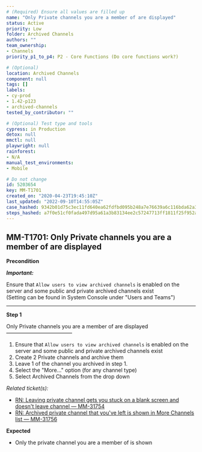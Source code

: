 ```yaml
---
# (Required) Ensure all values are filled up
name: "Only Private channels you are a member of are displayed"
status: Active
priority: Low
folder: Archived Channels
authors: ""
team_ownership: 
- Channels
priority_p1_to_p4: P2 - Core Functions (Do core functions work?)

# (Optional)
location: Archived Channels
component: null
tags: []
labels: 
- cy-prod
- 1.42-p123
- archived-channels
tested_by_contributor: ""

# (Optional) Test type and tools
cypress: in Production
detox: null
mmctl: null
playwright: null
rainforest: 
- N/A
manual_test_environments: 
- Mobile

# Do not change
id: 5203654
key: MM-T1701
created_on: "2020-04-23T19:45:10Z"
last_updated: "2022-09-10T14:55:05Z"
case_hashed: 9342b01d75c3ec11fd640ea62fdfbd095b248a7e76639a6c116bda62a3a9525e584156b2835bd23a47368e78bfbd88ba
steps_hashed: a7f0e51cf0fada497d95a61a3b83134ee2c57247713ff1811f25f952a306880607578dd6d6ce914c271a05feadfafd19
---
```


<!-- (Auto-generated) Based on frontmatter's "key" and "name" -->

## MM-T1701: Only Private channels you are a member of are displayed

**Precondition**

_**Important:**_

Ensure that `Allow users to view archived channels` is enabled on the server and some public and private archived channels exist\
(Setting can be found in System Console under "Users and Teams")

---

**Step 1**

Only Private channels you are a member of are displayed\
–––––––––––––––––––––––––

1. Ensure that `Allow users to view archived channels` is enabled on the server and some public and private archived channels exist
2. Create 2 Private channels and archive them
3. Leave 1 of the channel you archived in step 1.
4. Select the "More..." option (for any channel type)
5. Select Archived Channels from the drop down

_Related ticket(s):_

- [RN: Leaving private channel gets you stuck on a blank screen and doesn't leave channel — MM-31754](https://mattermost.atlassian.net/browse/MM-31754)
- [RN: Archived private channel that you've left is shown in More Channels list — MM-31756](https://mattermost.atlassian.net/browse/MM-31756)

**Expected**

- Only the private channel you are a member of is shown
